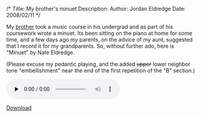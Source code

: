 /*
Title: My brother's minuet
Description:
Author: Jordan Eldredge
Date: 2008/02/11
*/

My <a href="http://www.math.ucsd.edu/~neldredg/">brother</a> took a music course in his undergrad and as part of his coursework wrote a minuet. Its been sitting on the piano at home for some time, and a few days ago my parents, on the advice of my aunt, suggested that I record it for my grandparents. So, without further ado, here is "Minuet" by Nate Eldredge.

(Please excuse my pedantic playing, and the added <strike>upper</strike> lower neighbor tone "embellishment" near the end of the first repetition of the "B" section.)

<audio id="wp_mep_55" src="http://blog.classicalcode.com/wp-content/uploads/2008/02/minuet.mp3" type="audio/mp3"    controls="controls" preload="none"  ></audio>

<a href="http://blog.classicalcode.com/wp-content/uploads/2008/02/minuet.mp3">Download</a>
